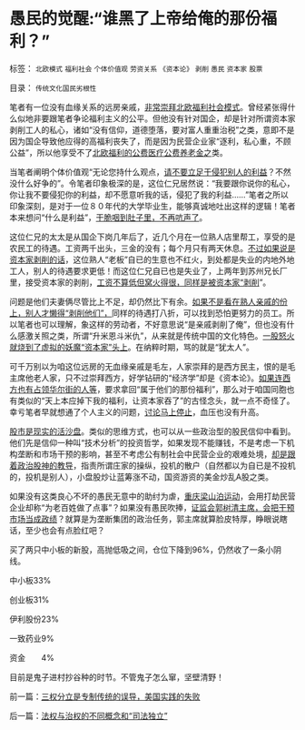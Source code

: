# 愚民的觉醒:“谁黑了上帝给俺的那份福利？”

标签： `北欧模式` `福利社会` `个体价值观` `劳资关系` `《资本论》` `剥削` `愚民` `资本家` `股票` 

目录： `传统文化国民劣根性`

笔者有一位没有血缘关系的远房亲戚，[非常崇拜北欧福利社会模式](../../../2011/6/28/北欧模式不是经济学命题.md)。曾经紧张得什么似地非要跟笔者争论福利主义的公平。但他没有针对国企，却是针对所谓资本家剥削工人的私心，诸如“没有信仰，道德堕落，要对富人重重治税”之类，意即不是因为国企导致他应得的高福利丧失了，而是因为民营企业家“逐利，私心重，不顾公益”，所以他享受不了[北欧福利的公费医疗公费养老金之](../../../2011/5/30/“消除贫富差距”的福利主义制造贫困.md)类。

当笔者阐明个体价值观“无论您持什么观点，[请不要立足于侵犯别人的利益](../../../2011/2/23/哲学制造沟通障碍，哲学制造冲突.md)？不然没什么好争的”。令笔者印象极深的是，这位仁兄居然说：“我要跟你说你的私心，你让我不要侵犯你的利益，却不愿意听我的话，侵犯了我的利益……”笔者之所以印象深刻，是对于一位８０年代的大学毕业生，能够真诚地吐出这样的逻辑！笔者本来想问“什么是利益”，[干脆咽到肚子里，不再吭声了](../../../2009/12/14/不要和信念争论.md)。

这位仁兄的太太是从国企下岗几年后了，近几个月在一位熟人店里帮工，享受的是农民工的待遇。工资两千出头，三金的没有；每个月只有两天休息。[不过如果说是资本家剥削的话](../../../2011/11/14/《英国宪制》中的贵族情结和马克思的剥削阶级.md)，这位熟人“老板”自已的生意也不红火，到处都是失业的内地外地工人，别人的待遇要求更低！而这位仁兄自已也是失业了，上两年到苏州兄长厂里，接受资本家的剥削，[工资不算低但窝火得很，同样是被资本家“剥削](../../../2012/4/15/女权运动与工团运动的愚昧逻辑.md)”。

问题是他们夫妻俩尽管比上不足，却仍然比下有余。[如果不是看在熟人亲戚的份上，别人才懒得“剥削他们”，](../../../2012/4/15/男人阶级和女人阶级的斗争？老婆和老公谁养活了谁？.md)同样的待遇打八折，可以找到恐怕更努力的员工。所以笔者也可以理解，象这样的劳动者，不好意思说“是亲戚剥削了俺”，但也没有什么感激关照之类，所谓“升米恩斗米仇”，从来就是传统中国的文化特色。[一股怒火就烧到了虚拟的妖魔“资本家”头上](../../../2011/10/30/“国家垄断资本主义”的大脑急转弯.md)。在纳粹时期，骂的就是“犹太人”。

可千万别以为咱这位远房的无血缘亲戚是毛左，人家崇拜的是西方民主，恨的是毛主席他老人家，只不过崇拜西方，好学钻研的“经济学”却是《资本论》。[如果连西方也有占领华尔街的人等](../../../2011/10/17/占领大企业，占领福利局，占领华尔街.md)，要求拿回“属于他们的那份福利”，那么对于咱国同胞也有类似的“天上本应掉下我的福利，让资本家吞了”的古怪念头，就一点不奇怪了。幸亏笔者早就想通了个人主义的问题，[讨论马上停止](../../../2011/12/27/不用谦虚得随便当别人的奴隶.md)，血压也没有升高。

[股市是现实的活沙盘](../../../2012/4/24/强盗逻辑正在制造空前的金融危机和经济危机.md)。类似的思维方式，也可以从一些政治型的股民信仰中看到。他们先是信仰一种叫“技术分析”的投资哲学，如果发现不能赚钱，不是考虑一下机构垄断和市场干预的影响，甚至不考虑公有制社会中民营企业的艰难处境，[却是跟着政治股神的教导](../../../2011/6/13/世界上有蠢猪并不奇怪.md)，指责所谓庄家的操纵，投机的散户（自然都以为自已是不投机的，投机是别人），小盘股炒让蓝筹涨不动，国资游资的美金炒乱A股之类。

如果没有这类良心不坏的愚民无意中的助纣为虐，[重庆梁山泊运动](../../../2012/3/21/重庆打黑说话算数，只办文强一个官.md)，会用打劫民营企业却称“为老百姓做了点事”？如果没有愚民吹捧，[证监会郭树清主席，会把干预市场当成政绩](../../../2012/4/24/证监会不是“证券价格监制会”及斯大林的正义.md)？就算是为垄断集团的政治任务，郭主席就算脸皮特厚，睁眼说瞎话，至少也会有点脸红吧？

买了两只中小板的新股，高抛低吸之间，仓位下降到96%，仍然收了一条小阴线。

中小板33%

创业板31%

伊利股份23%

一致药业9%

资金　　4%

目前是鬼子进村抄谷种的时节。不管鬼子怎么窜，坚壁清野！

前一篇：[三权分立是专制传统的误导，美国实践的失败](../../../2012/4/26/三权分立是专制传统的误导，美国实践的失败.md)

后一篇：[法权与治权的不同概念和“司法独立”](../../../2012/4/27/法权与治权的不同概念和“司法独立”.md)